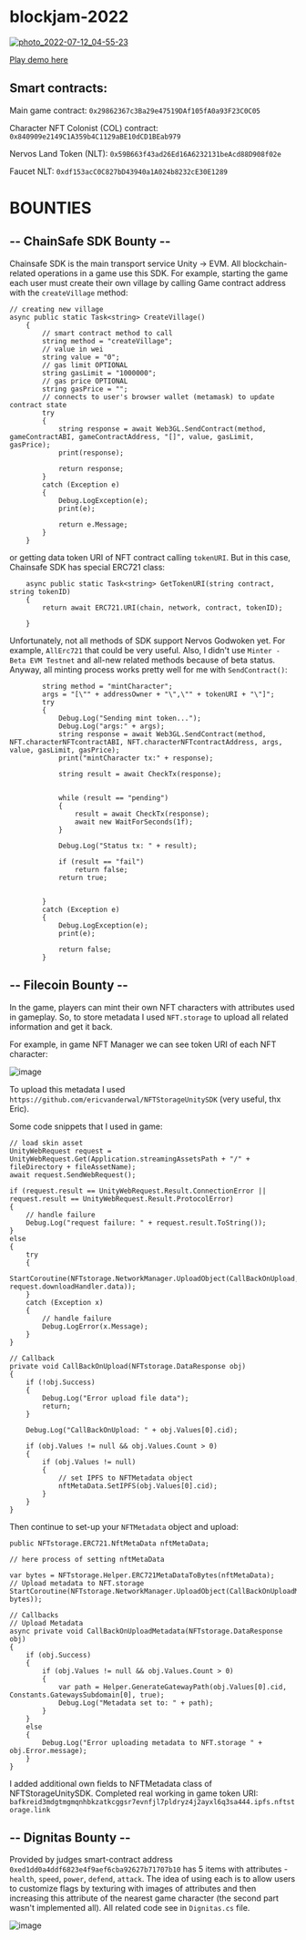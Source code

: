 # blockjam-2022

[![photo_2022-07-12_04-55-23](https://user-images.githubusercontent.com/107640719/178449815-c6bbc18d-3b7b-4b27-b5db-04db6dc1f9cf.jpg)](https://www.youtube.com/embed/PGWBTjnhCDA "Nervos.land BlockJam 2022")


[Play demo here](http://demo.nervos.land/)


## Smart contracts: 

Main game contract:   `0x29862367c3Ba29e47519DAf105fA0a93F23C0C05`

Character NFT Colonist (COL) contract:  `0x840909e2149C1A359b4C1129aBE10dCD1BEab979`

Nervos Land Token (NLT):  `0x59B663f43ad26Ed16A6232131beAcd88D908f02e`

Faucet NLT: `0xdf153acC0C827bD43940a1A024b8232cE30E1289`


# BOUNTIES

## -- ChainSafe SDK Bounty --

Chainsafe SDK is the main transport service Unity -> EVM. All blockchain-related operations in a game use this SDK. 
For example, starting the game each user must create their own village by calling Game contract address with the `createVillage` method:

```
// creating new village
async public static Task<string> CreateVillage()
    {
        // smart contract method to call
        string method = "createVillage";
        // value in wei
        string value = "0";
        // gas limit OPTIONAL
        string gasLimit = "1000000";
        // gas price OPTIONAL
        string gasPrice = "";
        // connects to user's browser wallet (metamask) to update contract state
        try
        {
            string response = await Web3GL.SendContract(method, gameContractABI, gameContractAddress, "[]", value, gasLimit, gasPrice);
            print(response);

            return response;
        }
        catch (Exception e)
        {
            Debug.LogException(e);
            print(e);

            return e.Message;
        }
    }
```

or getting data token URI of NFT contract calling `tokenURI`. But in this case, Chainsafe SDK has special ERC721 class:

```
    async public static Task<string> GetTokenURI(string contract, string tokenID)
    {
        return await ERC721.URI(chain, network, contract, tokenID);

    }
```

Unfortunately, not all methods of SDK support Nervos Godwoken yet. For example, `AllErc721` that could be very useful.
Also, I didn't use `Minter - Beta EVM Testnet` and all-new related methods because of beta status. Anyway, all minting process works pretty well for me with `SendContract()`:

```
        string method = "mintCharacter";
        args = "[\"" + addressOwner + "\",\"" + tokenURI + "\"]";
        try
        {
            Debug.Log("Sending mint token...");
            Debug.Log("args:" + args);
            string response = await Web3GL.SendContract(method, NFT.characterNFTcontractABI, NFT.characterNFTcontractAddress, args, value, gasLimit, gasPrice);
            print("mintCharacter tx:" + response);

            string result = await CheckTx(response);


            while (result == "pending")
            {
                result = await CheckTx(response);
                await new WaitForSeconds(1f);
            }

            Debug.Log("Status tx: " + result);

            if (result == "fail")
                return false;
            return true;


        }
        catch (Exception e)
        {
            Debug.LogException(e);
            print(e);

            return false;
        }
```


## -- Filecoin Bounty --

In the game, players can mint their own NFT characters with attributes used in gameplay. So, to store metadata I used `NFT.storage` to upload all related information and get it back.

For example, in game NFT Manager we can see token URI of each NFT character:

![image](https://user-images.githubusercontent.com/107640719/178401122-23563e0e-e669-44c4-a206-f78568179e99.png)

To upload this metadata I used `https://github.com/ericvanderwal/NFTStorageUnitySDK` (very useful, thx Eric). 

Some code snippets that I used in game:

```
// load skin asset 
UnityWebRequest request = UnityWebRequest.Get(Application.streamingAssetsPath + "/" + fileDirectory + fileAssetName);
await request.SendWebRequest();

if (request.result == UnityWebRequest.Result.ConnectionError || request.result == UnityWebRequest.Result.ProtocolError)
{
    // handle failure
    Debug.Log("request failure: " + request.result.ToString());
}
else
{
    try
    {
        StartCoroutine(NFTstorage.NetworkManager.UploadObject(CallBackOnUpload, request.downloadHandler.data));
    }
    catch (Exception x)
    {
        // handle failure
        Debug.LogError(x.Message);
    }
}
        
// Callback 
private void CallBackOnUpload(NFTstorage.DataResponse obj)
{
    if (!obj.Success)
    {
        Debug.Log("Error upload file data");
        return;
    }

    Debug.Log("CallBackOnUpload: " + obj.Values[0].cid);

    if (obj.Values != null && obj.Values.Count > 0)
    {
        if (obj.Values != null)
        {
            // set IPFS to NFTMetadata object
            nftMetaData.SetIPFS(obj.Values[0].cid);
        }
    }
}
```

Then continue to set-up your `NFTMetadata` object and upload:

```
public NFTstorage.ERC721.NftMetaData nftMetaData;

// here process of setting nftMetaData

var bytes = NFTstorage.Helper.ERC721MetaDataToBytes(nftMetaData);
// Upload metadata to NFT.storage
StartCoroutine(NFTstorage.NetworkManager.UploadObject(CallBackOnUploadMetadata, bytes));

// Callbacks
// Upload Metadata
async private void CallBackOnUploadMetadata(NFTstorage.DataResponse obj)
{
    if (obj.Success)
    {
        if (obj.Values != null && obj.Values.Count > 0)
        {
            var path = Helper.GenerateGatewayPath(obj.Values[0].cid, Constants.GatewaysSubdomain[0], true);
            Debug.Log("Metadata set to: " + path);
        }
    }
    else
    {
        Debug.Log("Error uploading metadata to NFT.storage " + obj.Error.message);
    }
}
```

I added additional own fields to NFTMetadata class of NFTStorageUnitySDK. 
Completed real working in game token URI: `bafkreid3mdgtmgmqnhbkzatkcggsr7evnfjl7pldryz4j2ayxl6q3sa444.ipfs.nftstorage.link`

## -- Dignitas Bounty --

Provided by judges smart-contract address `0xed1dd0a4ddf6823e4f9aef6cba92627b71707b10` has 5 items with attributes - `health`, `speed`, `power`, `defend`, `attack`. The idea of using each is to allow users to customize flags by texturing with images of attributes and then increasing this attribute of the nearest game character (the second part wasn't implemented all). All related code see in `Dignitas.cs` file.

![image](https://user-images.githubusercontent.com/107640719/178403303-21481628-da5b-423f-bf84-a13b9972259e.png)


